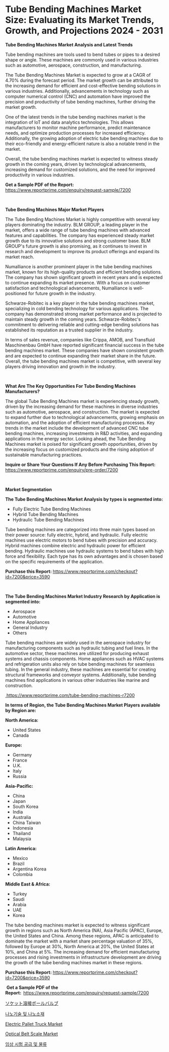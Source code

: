 <p><h1>Tube Bending Machines Market Size: Evaluating its Market Trends, Growth, and Projections 2024 - 2031</h1></p><p><strong>Tube Bending Machines Market Analysis and Latest Trends</strong></p>
<p><p>Tube bending machines are tools used to bend tubes or pipes to a desired shape or angle. These machines are commonly used in various industries such as automotive, aerospace, construction, and manufacturing.</p><p>The Tube Bending Machines Market is expected to grow at a CAGR of 4.70% during the forecast period. The market growth can be attributed to the increasing demand for efficient and cost-effective bending solutions in various industries. Additionally, advancements in technology such as computer numerical control (CNC) and automation have improved the precision and productivity of tube bending machines, further driving the market growth.</p><p>One of the latest trends in the tube bending machines market is the integration of IoT and data analytics technologies. This allows manufacturers to monitor machine performance, predict maintenance needs, and optimize production processes for increased efficiency. Additionally, the growing adoption of electric tube bending machines due to their eco-friendly and energy-efficient nature is also a notable trend in the market.</p><p>Overall, the tube bending machines market is expected to witness steady growth in the coming years, driven by technological advancements, increasing demand for customized solutions, and the need for improved productivity in various industries.</p></p>
<p><strong>Get a Sample PDF of the Report:&nbsp;</strong> <a href="https://www.reportprime.com/enquiry/request-sample/7200">https://www.reportprime.com/enquiry/request-sample/7200</a></p>
<p>&nbsp;</p>
<p><strong>Tube Bending Machines Major Market Players</strong></p>
<p><p>The Tube Bending Machines Market is highly competitive with several key players dominating the industry. BLM GROUP, a leading player in the market, offers a wide range of tube bending machines with advanced features and capabilities. The company has experienced steady market growth due to its innovative solutions and strong customer base. BLM GROUP's future growth is also promising, as it continues to invest in research and development to improve its product offerings and expand its market reach.</p><p>Numalliance is another prominent player in the tube bending machines market, known for its high-quality products and efficient bending solutions. The company has shown significant growth in recent years and is expected to continue expanding its market presence. With a focus on customer satisfaction and technological advancements, Numalliance is well-positioned for future growth in the industry.</p><p>Schwarze-Robitec is a key player in the tube bending machines market, specializing in cold bending technology for various applications. The company has demonstrated strong market performance and is projected to maintain steady growth in the coming years. Schwarze-Robitec's commitment to delivering reliable and cutting-edge bending solutions has established its reputation as a trusted supplier in the industry.</p><p>In terms of sales revenue, companies like Crippa, AMOB, and Transfluid Maschinenbau GmbH have reported significant financial success in the tube bending machines market. These companies have shown consistent growth and are expected to continue expanding their market share in the future. Overall, the tube bending machines market is competitive, with several key players driving innovation and growth in the industry.</p></p>
<p>&nbsp;</p>
<p><strong>What Are The Key Opportunities For Tube Bending Machines Manufacturers?</strong></p>
<p><p>The global Tube Bending Machines market is experiencing steady growth, driven by the increasing demand for these machines in diverse industries such as automotive, aerospace, and construction. The market is expected to expand further due to technological advancements, growing emphasis on automation, and the adoption of efficient manufacturing processes. Key trends in the market include the development of advanced CNC tube bending machines, increasing investments in R&D activities, and expanding applications in the energy sector. Looking ahead, the Tube Bending Machines market is poised for significant growth opportunities, driven by the increasing focus on customized products and the rising adoption of sustainable manufacturing practices.</p></p>
<p><strong>Inquire or Share Your Questions If Any Before Purchasing This Report:</strong> <a href="https://www.reportprime.com/enquiry/pre-order/7200">https://www.reportprime.com/enquiry/pre-order/7200</a></p>
<p>&nbsp;</p>
<p><strong>Market Segmentation</strong></p>
<p><strong>The Tube Bending Machines Market Analysis by types is segmented into:</strong></p>
<p><ul><li>Fully Electric Tube Bending Machines</li><li>Hybrid Tube Bending Machines</li><li>Hydraulic Tube Bending Machines</li></ul></p>
<p><p>Tube bending machines are categorized into three main types based on their power source: fully electric, hybrid, and hydraulic. Fully electric machines use electric motors to bend tubes with precision and accuracy. Hybrid machines combine electric and hydraulic power for efficient bending. Hydraulic machines use hydraulic systems to bend tubes with high force and flexibility. Each type has its own advantages and is chosen based on the specific requirements of the application.</p></p>
<p><strong>Purchase this Report:&nbsp;</strong><a href="https://www.reportprime.com/checkout?id=7200&price=3590">https://www.reportprime.com/checkout?id=7200&price=3590</a></p>
<p>&nbsp;</p>
<p><strong>The Tube Bending Machines Market Industry Research by Application is segmented into:</strong></p>
<p><ul><li>Aerospace</li><li>Automotive</li><li>Home Appliances</li><li>General Industry</li><li>Others</li></ul></p>
<p><p>Tube bending machines are widely used in the aerospace industry for manufacturing components such as hydraulic tubing and fuel lines. In the automotive sector, these machines are utilized for producing exhaust systems and chassis components. Home appliances such as HVAC systems and refrigeration units also rely on tube bending machines for seamless tubing. In the general industry, these machines are essential for creating structural frameworks and conveyor systems. Additionally, tube bending machines find applications in various other industries like marine and construction.</p></p>
<p><a href="https://www.reportprime.com/tube-bending-machines-r7200">&nbsp;https://www.reportprime.com/tube-bending-machines-r7200</a></p>
<p><strong>In terms of Region, the Tube Bending Machines Market Players available by Region are:</strong></p>
<p>
    <p> <strong> North America: </strong>
        <ul>
            <li>United States</li>
            <li>Canada</li>
        </ul>
        </p> 
    <p> <strong> Europe: </strong>
        <ul>
            <li>Germany</li>
            <li>France</li>
            <li>U.K.</li>
            <li>Italy</li>
            <li>Russia</li>
        </ul>
        </p> 
    <p> <strong> Asia-Pacific: </strong>
        <ul>
            <li>China</li>
            <li>Japan</li>
            <li>South Korea</li>
            <li>India</li>
            <li>Australia</li>
            <li>China Taiwan</li>
            <li>Indonesia</li>
            <li>Thailand</li>
            <li>Malaysia</li>
        </ul>
        </p> 
    <p> <strong> Latin America: </strong>
        <ul>
            <li>Mexico</li>
            <li>Brazil</li>
            <li>Argentina Korea</li>
            <li>Colombia</li>
        </ul>
        </p> 
    <p> <strong> Middle East & Africa: </strong>
        <ul>
            <li>Turkey</li>
            <li>Saudi</li>
            <li>Arabia</li>
            <li>UAE</li>
            <li>Korea</li>
        </ul>
    </p>
    </p>
<p><p>The tube bending machines market is expected to witness significant growth in regions such as North America (NA), Asia Pacific (APAC), Europe, the United States and China. Among these regions, APAC is anticipated to dominate the market with a market share percentage valuation of 35%, followed by Europe at 30%, North America at 20%, the United States at 10%, and China at 5%. The increasing demand for efficient manufacturing processes and rising investments in infrastructure development are driving the growth of the tube bending machines market in these regions.</p></p>
<p><strong>Purchase this Report: </strong><a href="https://www.reportprime.com/checkout?id=7200&price=3590">https://www.reportprime.com/checkout?id=7200&price=3590</a></p>
<p>&nbsp;<strong>Get a Sample PDF of the Report:&nbsp;&nbsp;</strong><a href="https://www.reportprime.com/enquiry/request-sample/7200">https://www.reportprime.com/enquiry/request-sample/7200</a></p>
<p><strong></strong></p>
<p><p><a href="https://medium.com/@burtongalen/%E3%82%BD%E3%82%B1%E3%83%83%E3%83%88%E6%BA%B6%E6%8E%A5%E3%83%9C%E3%83%BC%E3%83%AB%E3%83%90%E3%83%AB%E3%83%96%E5%B8%82%E5%A0%B4%E5%88%86%E6%9E%90%E3%83%AC%E3%83%9D%E3%83%BC%E3%83%88-%E5%9C%B0%E5%9F%9F-%E3%82%BF%E3%82%A4%E3%83%97-1%E3%83%94%E3%83%BC%E3%82%B9-2%E3%83%94%E3%83%BC%E3%82%B9-3%E3%83%94%E3%83%BC%E3%82%B9-%E3%81%8A%E3%82%88%E3%81%B3%E3%82%A2%E3%83%97%E3%83%AA%E3%82%B1%E3%83%BC%E3%82%B7%E3%83%A7%E3%83%B3-%E5%8C%96%E5%AD%A6-%E7%9F%B3%E6%B2%B9%E5%8C%96%E5%AD%A6%E7%94%A3%E6%A5%AD-%E7%9F%B3%E6%B2%B9-%E3%82%AC%E3%82%B9%E7%94%A3%E6%A5%AD-%E3%81%9D%E3%81%AE%E4%BB%96-%E3%81%AB%E9%96%A2%E3%81%99%E3%82%8B%E3%82%B0%E3%83%AD%E3%83%BC%E3%83%90%E3%83%AB%E3%81%AA%E3%82%A4%E3%83%B3%E3%82%B5%E3%82%A4%E3%83%88-2024%E5%B9%B4%E3%81%8B-dac94482ff4f">ソケット溶接ボールバルブ</a></p><p><a href="https://medium.com/@electat2023/%EB%82%98%EB%85%B8%EA%B8%B0%EC%88%A0-%EB%B0%8F-%EB%82%98%EB%85%B8%EC%86%8C%EC%9E%AC-%EC%8B%9C%EC%9E%A5-%EA%B8%80%EB%A1%9C%EB%B2%8C-%EB%B0%8F-%EC%A7%80%EC%97%AD-%EB%B6%84%EC%84%9D-%EC%A7%80%EC%97%AD-%EA%B5%AD%EA%B0%80%EB%B3%84-%EB%B6%84%EC%84%9D-%EB%B0%8F-%EA%B2%BD%EC%9F%81-%ED%92%8D%EA%B2%BD%EC%97%90-%EC%B4%88%EC%A0%90%EC%9D%84-%EB%A7%9E%EC%B6%98-581ed507af27">나노기술 및 나노소재</a></p><p><a href="https://medium.com/@philipholland626/electric-pallet-truck-market-analysis-report-global-insights-by-region-type-pallet-transporting-ce8fc15750b6">Electric Pallet Truck Market</a></p><p><a href="https://github.com/mahnoor2003/Market-Research-Report-List-5/blob/main/optical-belt-scale-market.md">Optical Belt Scale Market</a></p><p><a href="https://medium.com/@kaliwatsica/%EC%9E%84%EC%83%81%EC%8B%9C%ED%97%98-%EA%B3%B5%EA%B8%89-%EB%B0%8F-%EB%AC%BC%EB%A5%98-%EC%8B%9C%EC%9E%A5%EC%97%90-%EB%8C%80%ED%95%9C-%EC%8B%AC%EC%B8%B5%EC%A0%81%EC%9D%B8-%EC%A1%B0%EC%82%AC-%EC%B6%94%EC%84%B8-%EC%8B%9C%EC%9E%A5-%EC%84%B8%EB%B6%84%ED%99%94-%EB%B0%8F-%EA%B2%BD%EC%9F%81-%EB%B6%84%EC%84%9D-40dd55b56353">임상 시험 공급 및 물류</a></p></p>